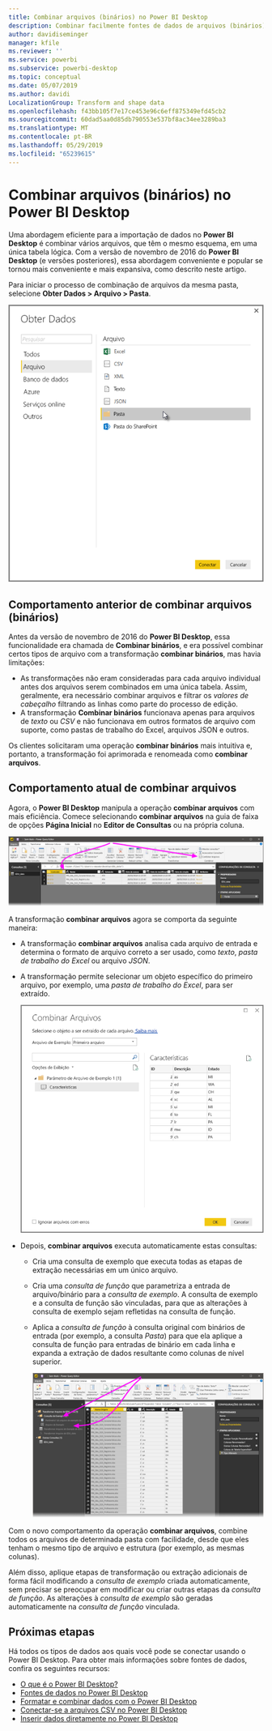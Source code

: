 ```yaml
---
title: Combinar arquivos (binários) no Power BI Desktop
description: Combinar facilmente fontes de dados de arquivos (binários) no Power BI Desktop
author: davidiseminger
manager: kfile
ms.reviewer: ''
ms.service: powerbi
ms.subservice: powerbi-desktop
ms.topic: conceptual
ms.date: 05/07/2019
ms.author: davidi
LocalizationGroup: Transform and shape data
ms.openlocfilehash: f43bb105f7e17ce453e96c6eff875349efd45cb2
ms.sourcegitcommit: 60dad5aa0d85db790553e537bf8ac34ee3289ba3
ms.translationtype: MT
ms.contentlocale: pt-BR
ms.lasthandoff: 05/29/2019
ms.locfileid: "65239615"
---
```

# <a name="combine-files-binaries-in-power-bi-desktop"></a>Combinar arquivos (binários) no Power BI Desktop
Uma abordagem eficiente para a importação de dados no **Power BI Desktop** é combinar vários arquivos, que têm o mesmo esquema, em uma única tabela lógica. Com a versão de novembro de 2016 do **Power BI Desktop** (e versões posteriores), essa abordagem conveniente e popular se tornou mais conveniente e mais expansiva, como descrito neste artigo.

Para iniciar o processo de combinação de arquivos da mesma pasta, selecione **Obter Dados > Arquivo > Pasta**.

![](media/desktop-combine-binaries/combine-binaries_1.png)

## <a name="previous-combine-files-binaries-behavior"></a>Comportamento anterior de combinar arquivos (binários)
Antes da versão de novembro de 2016 do **Power BI Desktop**, essa funcionalidade era chamada de **Combinar binários**, e era possível combinar certos tipos de arquivo com a transformação **combinar binários**, mas havia limitações:

* As transformações não eram consideradas para cada arquivo individual antes dos arquivos serem combinados em uma única tabela. Assim, geralmente, era necessário combinar arquivos e filtrar os *valores de cabeçalho* filtrando as linhas como parte do processo de edição.
* A transformação **Combinar binários** funcionava apenas para arquivos de *texto* ou *CSV* e não funcionava em outros formatos de arquivo com suporte, como pastas de trabalho do Excel, arquivos JSON e outros.

Os clientes solicitaram uma operação **combinar binários** mais intuitiva e, portanto, a transformação foi aprimorada e renomeada como **combinar arquivos**.

## <a name="current-combine-files-behavior"></a>Comportamento atual de combinar arquivos
Agora, o **Power BI Desktop** manipula a operação **combinar arquivos** com mais eficiência. Comece selecionando **combinar arquivos** na guia de faixa de opções **Página Inicial** no **Editor de Consultas** ou na própria coluna.

![](media/desktop-combine-binaries/combine-binaries_2a.png)

A transformação **combinar arquivos** agora se comporta da seguinte maneira:

* A transformação **combinar arquivos** analisa cada arquivo de entrada e determina o formato de arquivo correto a ser usado, como *texto*, *pasta de trabalho do Excel* ou arquivo *JSON*.
* A transformação permite selecionar um objeto específico do primeiro arquivo, por exemplo, uma *pasta de trabalho do Excel*, para ser extraído.
  
  ![](media/desktop-combine-binaries/combine-binaries_3.png)
* Depois, **combinar arquivos** executa automaticamente estas consultas:
  
  * Cria uma consulta de exemplo que executa todas as etapas de extração necessárias em um único arquivo.
  * Cria uma *consulta de função* que parametriza a entrada de arquivo/binário para a *consulta de exemplo*. A consulta de exemplo e a consulta de função são vinculadas, para que as alterações à consulta de exemplo sejam refletidas na consulta de função.
  * Aplica a *consulta de função* à consulta original com binários de entrada (por exemplo, a consulta *Pasta*) para que ela aplique a consulta de função para entradas de binário em cada linha e expanda a extração de dados resultante como colunas de nível superior.
    
    ![](media/desktop-combine-binaries/combine-binaries_4.png)

Com o novo comportamento da operação **combinar arquivos**, combine todos os arquivos de determinada pasta com facilidade, desde que eles tenham o mesmo tipo de arquivo e estrutura (por exemplo, as mesmas colunas).

Além disso, aplique etapas de transformação ou extração adicionais de forma fácil modificando a *consulta de exemplo* criada automaticamente, sem precisar se preocupar em modificar ou criar outras etapas da *consulta de função*. As alterações à *consulta de exemplo* são geradas automaticamente na *consulta de função* vinculada.

## <a name="next-steps"></a>Próximas etapas
Há todos os tipos de dados aos quais você pode se conectar usando o Power BI Desktop. Para obter mais informações sobre fontes de dados, confira os seguintes recursos:

* [O que é o Power BI Desktop?](desktop-what-is-desktop.md)
* [Fontes de dados no Power BI Desktop](desktop-data-sources.md)
* [Formatar e combinar dados com o Power BI Desktop](desktop-shape-and-combine-data.md)
* [Conectar-se a arquivos CSV no Power BI Desktop](desktop-connect-csv.md)   
* [Inserir dados diretamente no Power BI Desktop](desktop-enter-data-directly-into-desktop.md)   

